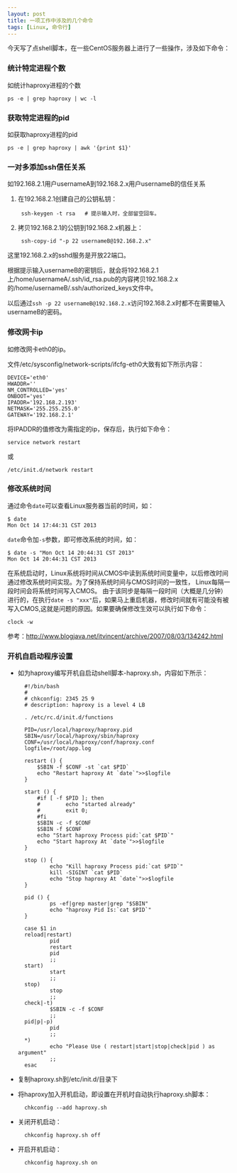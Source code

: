```yaml
---
layout: post
title: 一项工作中涉及的几个命令
tags: [Linux, 命令行]
---
```


今天写了点shell脚本，在一些CentOS服务器上进行了一些操作，涉及如下命令：

### 统计特定进程个数

如统计haproxy进程的个数

    ps -e | grep haproxy | wc -l


### 获取特定进程的pid

如获取haproxy进程的pid

    ps -e | grep haproxy | awk '{print $1}'


### 一对多添加ssh信任关系

如192.168.2.1用户usernameA到192.168.2.x用户usernameB的信任关系

1. 在192.168.2.1创建自己的公钥私钥：

        ssh-keygen -t rsa   # 提示输入时，全部留空回车。

2. 拷贝192.168.2.1的公钥到192.168.2.x机器上：

        ssh-copy-id "-p 22 usernameB@192.168.2.x"

这里192.168.2.x的sshd服务是开放22端口。

根据提示输入usernameB的密钥后，就会将192.168.2.1上/home/usernameA/.ssh/id_rsa.pub的内容拷贝192.168.2.x的/home/usernameB/.ssh/authorized_keys文件中。

以后通过`ssh -p 22 usernameB@192.168.2.x`访问192.168.2.x时都不在需要输入usernameB的密码。

### 修改网卡ip

如修改网卡eth0的ip。

文件/etc/sysconfig/network-scripts/ifcfg-eth0大致有如下所示内容：

    DEVICE='eth0'
    HWADDR=''
    NM_CONTROLLED='yes'
    ONBOOT='yes'
    IPADDR='192.168.2.193'
    NETMASK='255.255.255.0'
    GATEWAY='192.168.2.1'
    
将IPADDR的值修改为需指定的ip，保存后，执行如下命令：

    service network restart

或

    /etc/init.d/network restart

### 修改系统时间

通过命令`date`可以查看Linux服务器当前的时间，如：

    $ date
    Mon Oct 14 17:44:31 CST 2013

`date`命令加`-s`参数，即可修改系统的时间，如：

    $ date -s "Mon Oct 14 20:44:31 CST 2013"
    Mon Oct 14 20:44:31 CST 2013

在系统启动时，Linux系统将时间从CMOS中读到系统时间变量中，以后修改时间通过修改系统时间实现。为了保持系统时间与CMOS时间的一致性， Linux每隔一段时间会将系统时间写入CMOS。
由于该同步是每隔一段时间（大概是几分钟）进行的，在执行`date -s "xxx"`后，如果马上重启机器，修改时间就有可能没有被写入CMOS,这就是问题的原因。如果要确保修改生效可以执行如下命令：

    clock -w

参考：http://www.blogjava.net/itvincent/archive/2007/08/03/134242.html

### 开机自启动程序设置

- 如为haproxy编写开机自启动shell脚本-haproxy.sh，内容如下所示：

        #!/bin/bash
        #
        # chkconfig: 2345 25 9
        # description: haproxy is a level 4 LB

        . /etc/rc.d/init.d/functions

        PID=/usr/local/haproxy/haproxy.pid
        SBIN=/usr/local/haproxy/sbin/haproxy
        CONF=/usr/local/haproxy/conf/haproxy.conf
        logfile=/root/app.log

        restart () {
            $SBIN -f $CONF -st `cat $PID`
            echo "Restart haproxy At `date`">>$logfile
        }

        start () {
            #if [ -f $PID ]; then
            #        echo "started already"
            #        exit 0;
            #fi
            $SBIN -c -f $CONF
            $SBIN -f $CONF
            echo "Start haproxy Process pid:`cat $PID`"
            echo "Start haproxy At `date`">>$logfile
        }

        stop () {
                echo "Kill haproxy Process pid:`cat $PID`"
                kill -SIGINT `cat $PID`
                echo "Stop haproxy At `date`">>$logfile
        }
        
        pid () {
                ps -ef|grep master|grep "$SBIN"
                echo "haproxy Pid Is:`cat $PID`"
        }
        
        case $1 in 
        reload|restart)
                pid
                restart
                pid
                ;;
        start)
                start
                ;;
        stop)
                stop
                ;;
        check|-t)
                $SBIN -c -f $CONF
                ;;
        pid|p|-p)
                pid
                ;;
        *)
                echo "Please Use ( restart|start|stop|check|pid ) as argument"
                ;;
        esac

- 复制haproxy.sh到/etc/init.d/目录下

- 将haproxy加入开机启动，即设置在开机时自动执行haproxy.sh脚本：

        chkconfig --add haproxy.sh


- 关闭开机启动：

        chkconfig haproxy.sh off


- 开启开机启动：

        chkconfig haproxy.sh on
